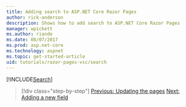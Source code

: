 ```yaml
---
title: Adding search to ASP.NET Core Razor Pages
author: rick-anderson
description: Shows how to add search to ASP.NET Core Razor Pages
manager: wpickett
ms.author: riande
ms.date: 08/07/2017
ms.prod: asp.net-core
ms.technology: aspnet
ms.topic: get-started-article
uid: tutorials/razor-pages-vsc/search
---
```


[!INCLUDE[Search](../../includes/RP/search.md)]

>[!div class="step-by-step"]
[Previous: Updating the pages](xref:tutorials/razor-pages-vsc/da1)
[Next: Adding a new field](xref:tutorials/razor-pages/new-field)
